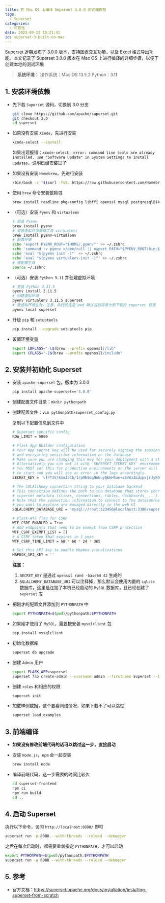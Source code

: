 ```yaml
---
title: 在 Mac OS 上编译 Superset 3.0.0 的详细教程
tags:
  - Superset
categories:
  - 可视化
date: 2023-09-22 15:21:41
id: superset-3-built-on-mac
---
```


Superset 近期发布了 3.0.0 版本，支持图表交互功能，以及 Excel 格式导出功能。本文记录了 Superset 3.0.0 版本在 Mac OS 上进行编译的详细步骤，以便于创建本地的测试环境

<!-- more -->


> **系统环境：**
> 操作系统：Mac OS 13.5.2
> Python：3.11

## 1. 安装环境依赖

- 先下载 `Superset` 源码，切换到 3.0 分支

    ```bash
    git clone https://github.com/apache/superset.git
    git checkout 3.0
    cd superset
    ```

- 如果没有安装 `XCode`，先进行安装

    ```bash
    xcode-select --install
    ```

    如果出现报错：`xcode-select: error: command line tools are already installed, use "Software Update" in System Settings to install updates`，说明已经安装过了

- 如果没有安装 `Homebrew`，先进行安装

    ```bash
    /bin/bash -c "$(curl -fsSL https://raw.githubusercontent.com/Homebrew/install/HEAD/install.sh)"
    ```

- 使用 `brew` 命令安装依赖包

    ```bash
    brew install readline pkg-config libffi openssl mysql postgresql@14 zlib
    ```

- （可选）安装 `Pyenv` 和 `virtualenv`

    ```bash
    # 安装 Pyenv
    brew install pyenv
    # 安装虚拟环境管理工具 virtualenv
    brew install pyenv-virtualenv
    # 配置环境
    echo 'export PYENV_ROOT="$HOME/.pyenv"' >> ~/.zshrc
    echo 'command -v pyenv >/dev/null || export PATH="$PYENV_ROOT/bin:$PATH"' >> ~/.zshrc
    echo 'eval "$(pyenv init -)"' >> ~/.zshrc
    echo 'eval "$(pyenv virtualenv-init -)"' >> ~/.zshrc
    # 使配置生效
    source ~/.zshrc
    ```

- （可选）安装 `Python 3.11` 并创建虚拟环境

    ```bash
    # 安装 Python 3.11.5
    pyenv install 3.11.5
    # 创建虚拟环境
    pyenv virtualenv 3.11.5 superset
    # 使虚拟环境生效，注意，执行前先用 pwd 确认当前目录为刚下载的 superset 目录
    pyenv local superset
    ```

- 升级 `pip` 和 `setuptools`

    ```bash
    pip install --upgrade setuptools pip
    ```

- 设置环境变量

    ```bash
    export LDFLAGS="-L$(brew --prefix openssl)/lib"
    export CFLAGS="-I$(brew --prefix openssl)/include"
    ```

## 2. 安装并初始化 Superset

- 安装 `apache-superset` 包，版本为 3.0.0

    ```bash
    pip install apache-superset=='3.0.0'
    ```

- 创建配置文件目录：`mkdir pythonpath`

- 创建配置文件：`vim pythonpath/superset_config.py`

    复制以下配置信息到文件中

    ```bash
    # Superset specific config
    ROW_LIMIT = 5000
    
    # Flask App Builder configuration
    # Your App secret key will be used for securely signing the session cookie
    # and encrypting sensitive information on the database
    # Make sure you are changing this key for your deployment with a strong key.
    # Alternatively you can set it with `SUPERSET_SECRET_KEY` environment variable.
    # You MUST set this for production environments or the server will not refuse
    # to start and you will see an error in the logs accordingly.
    SECRET_KEY = 'vlYT3V/KSmJaCb/1rpMb5dqNuNuyQEkH9ae+sSVAaZLdzpxjrJyK0GGj'
    
    # The SQLAlchemy connection string to your database backend
    # This connection defines the path to the database that stores your
    # superset metadata (slices, connections, tables, dashboards, ...).
    # Note that the connection information to connect to the datasources
    # you want to explore are managed directly in the web UI
    SQLALCHEMY_DATABASE_URI = 'mysql://root:123456@localhost:3306/superset'
    
    # Flask-WTF flag for CSRF
    WTF_CSRF_ENABLED = True
    # Add endpoints that need to be exempt from CSRF protection
    WTF_CSRF_EXEMPT_LIST = []
    # A CSRF token that expires in 1 year
    WTF_CSRF_TIME_LIMIT = 60 * 60 * 24 * 365
    
    # Set this API key to enable Mapbox visualizations
    MAPBOX_API_KEY = ''
    ```
    
    **注意：**
    1. `SECRET_KEY` 是通过 `openssl rand -base64 42` 生成的
    1. `SQLALCHEMY_DATABASE_URI` 可以注释掉，那么默认会使用内置的 `sqlite` 数据库，这里是连接了本机已经启动的 `MySQL` 数据库，且已经创建了 `superset` 库

- 把刚才的配置文件添加到 `PYTHONPATH` 中

    ```bash
    export PYTHONPATH=$(pwd)/pythonpath:$PYTHONPATH
    ```

- 如果刚才使用了 `MySQL`，需要按安装 `mysqlclient` 包

    ```bash
    pip install mysqlclient
    ```

- 初始化数据库

    ```bash
    superset db upgrade
    ```

- 创建 `Admin` 用户

    ```bash
    export FLASK_APP=superset
    superset fab create-admin --username admin --firstname Superset --lastname Admin --email admin@superset.com --password admin
    ```

- 创建 `roles` 和相应的权限

    ```bash
    superset init
    ```

- 加载样例数据，这个要看网络情况，如果下载不了可以跳过

    ```bash
    superset load_examples
    ```

## 3. 前端编译

- **如果没有修改前端代码的话可以跳过这一步，直接启动**

- 安装 `Node.js`，`npm` 会一起安装

    ```bash
    brew install node
    ```

- 编译前端代码，这一步需要的时间比较久

    ```bash
    cd superset-frontend
    npm ci
    npm run build
    cd ..
    ```

## 4. 启动 Superset

执行以下命令，访问 `http://localhost:8088/` 即可

```bash
superset run -p 8088 --with-threads --reload --debugger
```

之后在每次启动时，都需要重新指定 `PYTHONPATH`，才可以启动

```bash
export PYTHONPATH=$(pwd)/pythonpath:$PYTHONPATH
superset run -p 8088 --with-threads --reload --debugger
```

## 5. 参考

- 官方文档：https://superset.apache.org/docs/installation/installing-superset-from-scratch
